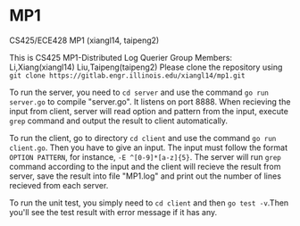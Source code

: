 # MP1

CS425/ECE428 MP1 (xiangl14, taipeng2)

This is CS425 MP1-Distributed Log Querier
Group Members: Li,Xiang(xiangl14)  Liu,Taipeng(taipeng2)
Please clone the repository using `git clone https://gitlab.engr.illinois.edu/xiangl14/mp1.git`

To run the server, you need to `cd server` and use the command `go run server.go` to compile "server.go". It listens on port 8888. When recieving the input from client, server will read option and pattern from the input, execute `grep` command and output the result to client automatically.

To run the client, go to directory `cd client` and use the command `go run client.go`. Then you have to give an input. The input must follow the format `OPTION PATTERN`, for instance, `-E ^[0-9]*[a-z]{5}`. The server will run `grep` command according to the input and the client will recieve the result from server, save the result into file "MP1.log" and print out the number of lines recieved from each server.

To run the unit test, you simply need to `cd client` and then `go test -v`.Then you'll see the test result with error message if it has any.
